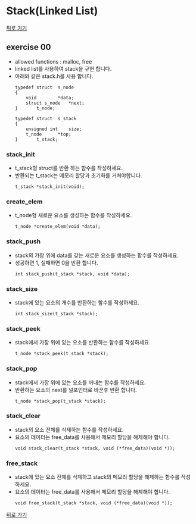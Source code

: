 # Stack(Linked List)

[뒤로 가기](..)

## exercise 00
- allowed functions : malloc, free
- linked list를 사용하여 stack을 구현 합니다.
- 아래와 같은 stack.h를 사용 합니다.
	```
	typedef struct	s_node
	{
		void		*data;
		struct s_node	*next;
	}		t_node;

	typedef struct	s_stack
	{
		unsigned int	size;
		t_node		*top;
	}		t_stack;
	```

### stack_init
- t_stack형 struct를 반환 하는 함수를 작성하세요.
- 반환되는 t_stack는 메모리 할당과 초기화를 거쳐야합니다.
	```
	t_stack *stack_init(void);
	```

### create_elem
- t_node형 새로운 요소를 생성하는 함수를 작성하세요.
	```
	t_node *create_elem(void *data);
	```
	
### stack_push
- stack의 가장 위에 data를 갖는 새로운 요소를 생성하는 함수를 작성하세요.
- 성공하면 1, 실패하면 0을 반환 합니다.
	```
	int stack_push(t_stack *stack, void *data);
	```

### stack_size
- stack에 있는 요소의 개수를 반환하는 함수를 작성하세요.
	```
	int stack_size(t_stack *stack);
	```

### stack_peek
- stack에서 가장 위에 있는 요소를 반환하는 함수를 작성하세요.
	```
	t_node *stack_peek(t_stack *stack);
	```

### stack_pop
- stack에서 가장 위에 있는 요소를 꺼내는 함수를 작성하세요.
- 반환하는 요소의 next를 널포인터로 바꾼후 반환 합니다.
	```
	t_node *stack_pop(t_stack *stack);
	```

### stack_clear
- stack의 요소 전체를 삭제하는 함수를 작성하세요.
- 요소의 데이터는 free_data를 사용해서 메모리 할당을 해제해야 합니다.
	```
	void stack_clear(t_stack *stack, void (*free_data)(void *));
	```

### free_stack
- stack에 있는 요소 전체를 삭제하고 stack의 메모리 할당을 해제하는 함수를 작성하세요.
- 요소의 데이터는 free_data를 사용해서 메모리 할당을 해제해야 합니다.
	```
	void free_stack(t_stack *stack, void (*free_data)(void *));
	```


[뒤로 가기](..)
